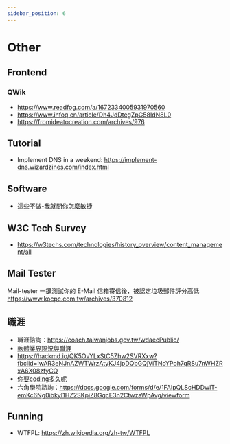 ```yaml
---
sidebar_position: 6
---
```

# Other

## Frontend
### QWik
- https://www.readfog.com/a/1672334005931970560
- https://www.infoq.cn/article/Dh4JdDtegZpG58IdN8L0
- https://fromideatocreation.com/archives/976

## Tutorial
- Implement DNS in a weekend: https://implement-dns.wizardzines.com/index.html

## Software
- [這些不做-我就問你怎麼敏捷](https://medium.com/kuma%E8%80%81%E5%B8%AB%E7%9A%84%E8%BB%9F%E9%AB%94%E5%B7%A5%E7%A8%8B%E6%95%99%E5%AE%A4/%E9%80%99%E4%BA%9B%E4%B8%8D%E5%81%9A-%E6%88%91%E5%B0%B1%E5%95%8F%E4%BD%A0%E6%80%8E%E9%BA%BC%E6%95%8F%E6%8D%B7-3-7f7229649540)

## W3C Tech Survey
- https://w3techs.com/technologies/history_overview/content_management/all

## Mail Tester
Mail-tester 一鍵測試你的 E-Mail 信箱寄信後，被認定垃圾郵件評分高低
https://www.kocpc.com.tw/archives/370812

## 職涯
- 職涯諮詢：https://coach.taiwanjobs.gov.tw/wdaecPublic/ 
- [軟體業界現況與職涯](https://m.gamer.com.tw/forum/C.php?bsn=60076&page=&snA=5444020&last=&fbclid=IwAR3J1m7dDAEjorusk2oUoKCJsHABLjIobixv_WBYgsam1DkCBNix-9UUviI)
- https://hackmd.io/QK5OvYLxStC5Zhw2SVRXxw?fbclid=IwAR3eNJnAZWTWrzAtyKJ4jpDQbGQjViTNoYPoh7qRSu7nWHZRxA6X08zfyCQ
- [你要coding多久呢](https://kevintsengtw.blogspot.com/2015/03/coding.html)
- 六角學院諮詢：https://docs.google.com/forms/d/e/1FAIpQLScHDDwlT-emKc6Ng0ibkyI1HZ2SKpiZ8GqcE3n2CtwzaWpAvg/viewform

## Funning
- WTFPL: https://zh.wikipedia.org/zh-tw/WTFPL

